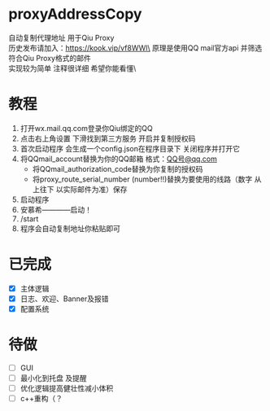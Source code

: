 # proxyAddressCopy
自动复制代理地址 用于Qiu Proxy\
历史发布请加入：https://kook.vip/vf8WWl\
原理是使用QQ mail官方api 并筛选符合Qiu Proxy格式的邮件\
实现较为简单 注释很详细 希望你能看懂\
# 教程
1. 打开wx.mail.qq.com登录你Qiu绑定的QQ
2. 点击右上角设置 下滑找到第三方服务 开启并复制授权码
3. 首次启动程序 会生成一个config.json在程序目录下 关闭程序并打开它
4. 将QQmail_account替换为你的QQ邮箱 格式：QQ号@qq.com
    - 将QQmail_authorization_code替换为你复制的授权码
    - 将proxy_route_serial_number (number!!)替换为要使用的线路（数字 从上往下 以实际邮件为准）保存
5. 启动程序
6. 安慕希————启动！
7. /start
8. 程序会自动复制地址你粘贴即可
# 已完成
- [x] 主体逻辑
- [x] 日志、欢迎、Banner及报错
- [x] 配置系统
# 待做
- [ ] GUI
- [ ] 最小化到托盘 及提醒
- [ ] 优化逻辑提高健壮性减小体积
- [ ] c++重构（？
